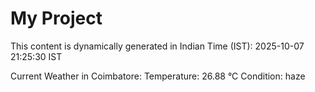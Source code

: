 # My Project

This content is dynamically generated in Indian Time (IST): 2025-10-07 21:25:30 IST


Current Weather in Coimbatore:
Temperature: 26.88 °C
Condition: haze
